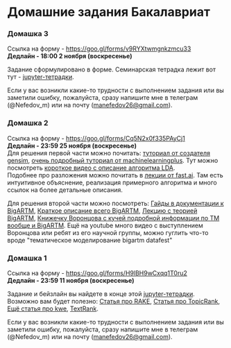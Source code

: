 # Домашние задания Бакалавриат


### Домашка 3
Ссылка на форму - <https://goo.gl/forms/v9RYXtwmgnkzmcu33>  
**Дедлайн - 18:00 2 ноября (воскресенье)**  

Задание сформулировано в форме. Семинарская тетрадка лежит вот тут - [jupyter-тетрадки](https://github.com/mannefedov/compling_nlp_hse_course/blob/master/notebooks/Embeddings.ipynb).

Если у вас возникли какие-то трудности с выполнением задания или вы заметили ошибку, пожалуйста, сразу напишите мне в телеграм (@Nefedov_m) или на почту (manefedov26@gmail.com).


### Домашка 2
Ссылка на форму - <https://goo.gl/forms/Cq5N2x0f335PAyCj1>  
**Дедлайн - 23:59 25 ноября (воскресенье)**  
Для решения первой части можно почитать: [туториал от создателя gensim](https://radimrehurek.com/gensim/wiki.html), [очень подробный туториал от machinelearningplus](http://www.machinelearningplus.com/nlp/topic-modeling-gensim-python/). Тут можно посмотреть [короткое видео с описание алгоритма LDA](https://www.youtube.com/watch?v=DWJYZq_fQ2A).  
Подобнее про разложения можно почитать в [лекции от fast.ai](http://nbviewer.jupyter.org/github/fastai/numerical-linear-algebra/blob/master/nbs/2.%20Topic%20Modeling%20with%20NMF%20and%20SVD.ipynb). Там есть интуитивное объяснение, реализация примерного алгоритма и много ссылок на более детальные описания. 

Для решения второй части можно посмотреть: [Гайды в документации к BigARTM](http://docs.bigartm.org/en/stable/tutorials/python_userguide/index.html), [Краткое описание всего BigARTM](http://www.machinelearning.ru/wiki/images/6/6d/BigARTM-short-intro.pdf), [Лекцию с теорией BigARTM](https://www.youtube.com/watch?v=2LEQuLRxaIY), [Книжечку Воронцова с кучей подробной информации по ТМ вообще и BigARTM](http://www.machinelearning.ru/wiki/images/d/d5/Voron17survey-artm.pdf). Ещё на youtube много видео с выступлением Воронцова или ребят из его научной группы, можно гуглить что-то вроде "тематическое моделирование bigartm datafest"


### Домашка 1
Ссылка на форму - <https://goo.gl/forms/H9lBH9wCxqq1T0ru2>  
**Дедлайн - 23:59 11 ноября (воскресенье)**  

Задание и бейзлайн вы найдете в конце этой [jupyter-тетрадки](https://github.com/mannefedov/compling_nlp_hse_course/blob/master/notebooks/Keyword_extraction.ipynb).
Возможно вам будет полезно:
[Статья про RAKE](https://www.researchgate.net/publication/227988510_Automatic_Keyword_Extraction_from_Individual_Documents), [Статья про TopicRank](http://www.aclweb.org/anthology/I13-1062), [Ещё статья про kwe](https://pdfs.semanticscholar.org/f7fe/3f870ef5e1a74600c8808c07732cd2e5142d.pdf), [TextRank](https://pdfs.semanticscholar.org/5553/ad5503ae174bfba2cc24579ea2a67c267174.pdf).

Если у вас возникли какие-то трудности с выполнением задания или вы заметили ошибку, пожалуйста, сразу напишите мне в телеграм (@Nefedov_m) или на почту (manefedov26@gmail.com).




